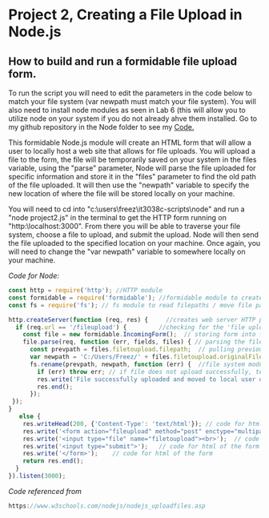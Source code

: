 # Project 2, Creating a File Upload in Node.js



## How to build and run a formidable file upload form.  


To run the script you will need to edit the parameters in the code below to match your file system (var newpath must match your file system). You will also need to install node modules as seen in Lab 6 (this will allow you to utilize node on your system if you do not already ahve them installed. Go to my github repository in the Node folder to see my [Code.](https://github.com/vanschwm/it3038c-scripts/blob/main/node/project2.js)

This formidable Node.js module will create an HTML form that will allow a user to locally host a web site that allows for file uploads. You will upload a file to the form, the file will be temporarily saved on your system in the files variable, using the "parse" parameter, Node will parse the file uploaded for specific information and store it in the "files" parameter to find the old path of the file uploaded. It will then use the "newpath" variable to specify the new location of where the file will be stored locally on your machine. 

You will need to cd into "c:\users\freez\it3038c-scripts\node" and run a "node project2.js" in the terminal to get the HTTP form running on "http:\\localhost:3000". From there you will be able to traverse your file system, choose a file to upload, and submit the upload. Node will then send the file uploaded to the specified location on your machine. Once again, you will need to change the "var newpath" variable to somewhere locally on your machine.

*Code for Node:*
```javascript 
const http = require('http'); //HTTP module
const formidable = require('formidable'); //formidable module to create form
const fs = require('fs'); // fs module to read filepaths / move file paths

http.createServer(function (req, res) {     //creates web server HTTP port 3000
  if (req.url == '/fileupload') {         //checking for the 'file upload' parameter in url
    const file = new formidable.IncomingForm();  // storing form into file variable
    file.parse(req, function (err, fields, files) { // parsing the file for specific information, stored in a temp folder
      const prevpath = files.filetoupload.filepath;  // pulling previous path of the file uploaded
      var newpath = 'C:/Users/Freez/' + files.filetoupload.originalFilename;  // creating new filepath for uploaded file
      fs.rename(prevpath, newpath, function (err) {  //file system module used to specify where the file is being stored 
        if (err) throw err; // if file does not upload successfully, tell us to error
        res.write('File successfully uploaded and moved to local user directory.'); // if file successfully uploads, print that
        res.end();
      });
 });
} 
   else {
    res.writeHead(200, {'Content-Type': 'text/html'}); // code for html of the form 
    res.write('<form action="fileupload" method="post" enctype="multipart/form-data">');  // code for html of the form
    res.write('<input type="file" name="filetoupload"><br>');  // code for html of the form
    res.write('<input type="submit">');   // code for html of the form
    res.write('</form>');    // code for html of the form
    return res.end();
  }
}).listen(3000);

```
*Code referenced from*
```javascript 
https://www.w3schools.com/nodejs/nodejs_uploadfiles.asp

```

